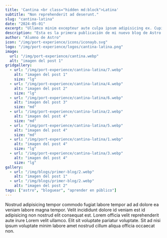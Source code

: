 ```yaml
---
title: 'Cantina <br class="hidden md:block">Latina'
subtitle: "Non reprehenderit ad deserunt."
slug: "cantina-latina"
date: "2024-05-01"
excerpt: "Ullamco minim excepteur aute culpa ipsum adipisicing ex. Cupidatat incididunt eu laborum ut. Lorem excepteur enim <br><br> excepteur dolore eiusmod sint duis nostrud amet officia Lorem deserunt quis. Non reprehenderit ad nisi nisi ut adipisicing deserunt."
description: "Esta es la primera publicación de mi nuevo blog de Astro."
author: "Alumno de Astro"
icon: "/img/port-experience/icons/iconayb.svg"
logo: "/img/port-experience/logos/cantina-latina.png"
image:
  url: "/img/port-experience/cantina.webp"
  alt: "imagen del post 1"
gridgallery:
  - url: "/img/port-experience/cantina-latina/7.webp"
    alt: "imagen del post 1"
    size: "lg"
  - url: "/img/port-experience/cantina-latina/4.webp"
    alt: "imagen del post 2"
    size: "lg"
  - url: "/img/port-experience/cantina-latina/6.webp"
    alt: "imagen del post 3"
    size: "md"
  - url: "/img/port-experience/cantina-latina/2.webp"
    alt: "imagen del post 4"
    size: "md"
  - url: "/img/port-experience/cantina-latina/5.webp"
    alt: "imagen del post 4"
    size: "md"
  - url: "/img/port-experience/cantina-latina/1.webp"
    alt: "imagen del post 4"
    size: "lg"
  - url: "/img/port-experience/cantina-latina/3.webp"
    alt: "imagen del post 4"
    size: "lg"
gallery:
  - url: "/img/blogs/primer-blog/2.webp"
    alt: "imagen del post 1"
  - url: "/img/blogs/primer-blog/2.webp"
    alt: "imagen del post 2"
tags: ["astro", "bloguear", "aprender en público"]
---
```


Nostrud adipisicing tempor commodo fugiat labore tempor ad ad dolore ea veniam labore magna tempor. Velit incididunt dolore id veniam est id adipisicing non nostrud elit consequat est. Lorem officia velit reprehenderit aute irure Lorem velit ullamco. Elit sit voluptate pariatur voluptate. Sit ad nisi ipsum voluptate minim labore amet nostrud cillum aliqua officia occaecat non.